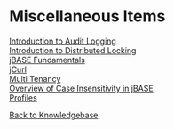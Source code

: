 # Miscellaneous Items

<PageHeader />

[Introduction to Audit Logging](./introduction-to-audit-logging/README.md)  
[Introduction to Distributed Locking](./introduction-to-distributed-locking/README.md)  
[jBASE Fundamentals](./jbase-fundamentals/README.md)  
[jCurl](./jcurl/README.md)  
[Multi Tenancy](./multitenancy/README.md)  
[Overview of Case Insensitivity in jBASE](./case-insensitive-overview/README.md)  
[Profiles](./profiles/README.md)  

[Back to Knowledgebase](./../README.md)

<PageFooter />
